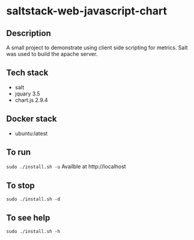 # saltstack-web-javascript-chart

## Description
A small project to demonstrate using
client side scripting for metrics. Salt was used to build the apache server.

## Tech stack
- salt
- jquary 3.5
- chart.js 2.9.4

## Docker stack
- ubuntu:latest

## To run
`sudo ./install.sh -u`
Availble at http://localhost

## To stop
`sudo ./install.sh -d`

## To see help
`sudo ./install.sh -h`
